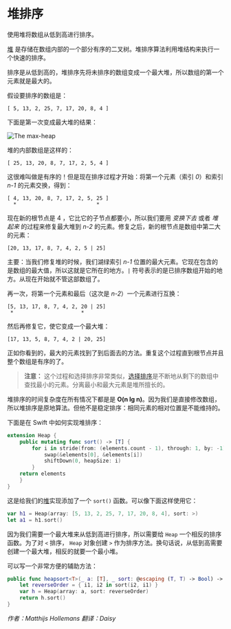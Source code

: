 # 堆排序

使用堆将数组从低到高进行排序。

[堆](../Heap/README-CN.markdown) 是存储在数组内部的一个部分有序的二叉树。堆排序算法利用堆结构来执行一个快速的排序。

排序是从低到高的，堆排序先将未排序的数组变成一个最大堆，所以数组的第一个元素就是最大的。

假设要排序的数组是：

	[ 5, 13, 2, 25, 7, 17, 20, 8, 4 ]

下面是第一次变成最大堆的结果：

![The max-heap](Images/MaxHeap.png)

堆的内部数组是这样的：

	[ 25, 13, 20, 8, 7, 17, 2, 5, 4 ]

这很难叫做是有序的！但是现在排序过程才开始：将第一个元素（索引 *0*）和索引 *n-1* 的元素交换，得到：

	[ 4, 13, 20, 8, 7, 17, 2, 5, 25 ]
	  *                          *

现在新的根节点是 4 ，它比它的子节点都要小，所以我们要用 *变换下去* 或者 *堆起来* 的过程来修复最大堆到 *n-2* 的元素。修复之后，新的根节点是数组中第二大的元素：

	[20, 13, 17, 8, 7, 4, 2, 5 | 25]

主要：当我们修复堆的时候，我们湖绿索引 *n-1* 位置的最大元素。它现在包含的是数组的最大值，所以这就是它所在的地方。`|` 符号表示的是已排序数组开始的地方。从现在开始就不管这部数组了。

再一次，将第一个元素和最后（这次是 *n-2*）一个元素进行互换：

	[5, 13, 17, 8, 7, 4, 2, 20 | 25]
	 *                      *

然后再修复它，使它变成一个最大堆：

	[17, 13, 5, 8, 7, 4, 2 | 20, 25]

正如你看到的，最大的元素找到了到后面去的方法。重复这个过程直到根节点并且整个数组是有序的了。

> **注意：** 这个过程和选择排序非常类似，[选择排序](../Selection%20Sort/README-CN.markdown)是不断地从剩下的数组中查找最小的元素。分离最小和最大元素是堆所擅长的。

堆排序的时间复杂度在所有情况下都是是 **O(n lg n)**。因为我们是直接修改数组，所以堆排序是原地算法。但他不是稳定排序：相同元素的相对位置是不能维持的。

下面是在 Swift 中如何实现堆排序：

```swift
extension Heap {
    public mutating func sort() -> [T] {
        for i in stride(from: (elements.count - 1), through: 1, by: -1) {
            swap(&elements[0], &elements[i])
            shiftDown(0, heapSize: i)
        }
    return elements
    }
}
```

这是给我们的[堆](../Heap/README-CN.markdown)实现添加了一个 `sort()` 函数。可以像下面这样使用它：

```swift
var h1 = Heap(array: [5, 13, 2, 25, 7, 17, 20, 8, 4], sort: >)
let a1 = h1.sort()
```

因为我们需要一个最大堆来从低到高进行排序，所以需要给 `Heap` 一个相反的排序函数。为了对 `<` 排序， `Heap` 对象创建 `>` 作为排序方法。换句话说，从低到高需要创建一个最大堆，相反的就要一个最小堆。

可以写一个非常方便的辅助方法：

```swift
public func heapsort<T>(_ a: [T], _ sort: @escaping (T, T) -> Bool) -> [T] {
    let reverseOrder = { i1, i2 in sort(i2, i1) }
    var h = Heap(array: a, sort: reverseOrder)
    return h.sort()
}
```

*作者：Matthijs Hollemans 翻译：Daisy*


